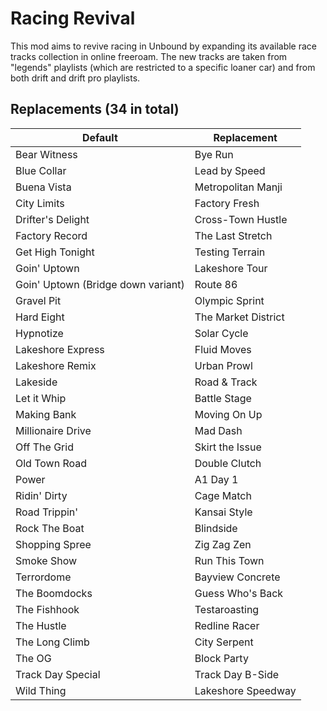 # Racing Revival

This mod aims to revive racing in Unbound by expanding its available race tracks
collection in online freeroam. The new tracks are taken from "legends" playlists
(which are restricted to a specific loaner car) and from both drift and drift
pro playlists.

## Replacements (34 in total)

| Default                            | Replacement         |
|------------------------------------|---------------------|
| Bear Witness                       | Bye Run             |
| Blue Collar                        | Lead by Speed       |
| Buena Vista                        | Metropolitan Manji  |
| City Limits                        | Factory Fresh       |
| Drifter's Delight                  | Cross-Town Hustle   |
| Factory Record                     | The Last Stretch    |
| Get High Tonight                   | Testing Terrain     |
| Goin' Uptown                       | Lakeshore Tour      |
| Goin' Uptown (Bridge down variant) | Route 86            |
| Gravel Pit                         | Olympic Sprint      |
| Hard Eight                         | The Market District |
| Hypnotize                          | Solar Cycle         |
| Lakeshore Express                  | Fluid Moves         |
| Lakeshore Remix                    | Urban Prowl         |
| Lakeside                           | Road & Track        |
| Let it Whip                        | Battle Stage        |
| Making Bank                        | Moving On Up        |
| Millionaire Drive                  | Mad Dash            |
| Off The Grid                       | Skirt the Issue     |
| Old Town Road                      | Double Clutch       |
| Power                              | A1 Day 1            |
| Ridin' Dirty                       | Cage Match          |
| Road Trippin'                      | Kansai Style        |
| Rock The Boat                      | Blindside           |
| Shopping Spree                     | Zig Zag Zen         |
| Smoke Show                         | Run This Town       |
| Terrordome                         | Bayview Concrete    |
| The Boomdocks                      | Guess Who's Back    |
| The Fishhook                       | Testaroasting       |
| The Hustle                         | Redline Racer       |
| The Long Climb                     | City Serpent        |
| The OG                             | Block Party         |
| Track Day Special                  | Track Day B-Side    |
| Wild Thing                         | Lakeshore Speedway  |
